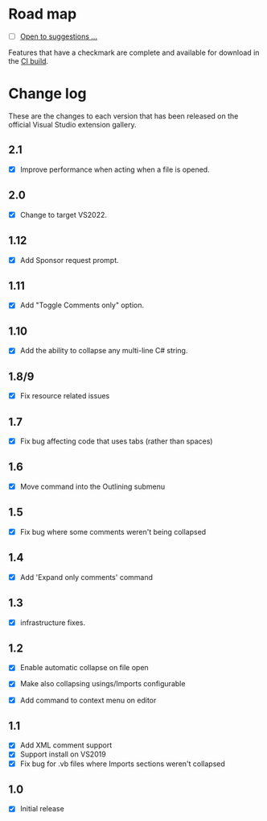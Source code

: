 # Road map

- [ ] [Open to suggestions ...](https://github.com/mrlacey/CollapseComments/issues/new)

Features that have a checkmark are complete and available for
download in the
[CI build](http://vsixgallery.com/extension/CollapseComments.a1dfaad6-6e8d-420a-807b-ebbbc0e7a6bf/).

# Change log

These are the changes to each version that has been released
on the official Visual Studio extension gallery.

## 2.1

- [x] Improve performance when acting when a file is opened.

## 2.0

- [x] Change to target VS2022.

## 1.12

- [x] Add Sponsor request prompt.

## 1.11

- [x] Add "Toggle Comments only" option.

## 1.10

- [x] Add the ability to collapse any multi-line C# string.

## 1.8/9

- [x] Fix resource related issues

## 1.7

- [x] Fix bug affecting code that uses tabs (rather than spaces)

## 1.6

- [x] Move command into the Outlining submenu

## 1.5

- [x] Fix bug where some comments weren't being collapsed

## 1.4

- [x] Add 'Expand only comments' command

## 1.3

- [x] infrastructure fixes.

## 1.2

- [x] Enable automatic collapse on file open
- [x] Make also collapsing usings/Imports configurable
- [x] Add command to context menu on editor


## 1.1

- [x] Add XML comment support
- [x] Support install on VS2019
- [x] Fix bug for .vb files where Imports sections weren't collapsed

## 1.0

- [x] Initial release
